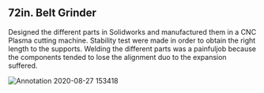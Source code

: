 ## 72in. Belt Grinder

Designed the different parts in Solidworks and manufactured them in a CNC Plasma cutting machine. 
Stability test were made in order to obtain the right length to the supports.
Welding the different parts was a painfuljob because the components tended to lose the alignment duo to the expansion suffered.


![Annotation 2020-08-27 153418](https://user-images.githubusercontent.com/70322978/91456157-da0a8c80-e87a-11ea-8c1d-53fa70e2316f.jpg)

